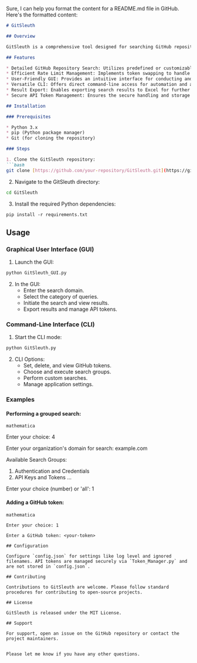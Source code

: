 Sure, I can help you format the content for a README.md file in GitHub. Here's the formatted content:

```markdown
# GitSleuth

## Overview

GitSleuth is a comprehensive tool designed for searching GitHub repositories to identify sensitive data, credentials, or specific code patterns. It features a Graphical User Interface (GUI) for ease of use and a Command-Line Interface (CLI) for advanced users.

## Features

* Detailed GitHub Repository Search: Utilizes predefined or customizable queries for searching repositories.
* Efficient Rate Limit Management: Implements token swapping to handle GitHub API rate limits.
* User-Friendly GUI: Provides an intuitive interface for conducting and reviewing searches.
* Versatile CLI: Offers direct command-line access for automation and advanced use.
* Result Export: Enables exporting search results to Excel for further analysis.
* Secure API Token Management: Ensures the secure handling and storage of GitHub API tokens.

## Installation

### Prerequisites

* Python 3.x
* pip (Python package manager)
* Git (for cloning the repository)

### Steps

1. Clone the GitSleuth repository:
```bash
git clone [https://github.com/your-repository/GitSleuth.git](https://github.com/your-repository/GitSleuth.git)
```

2. Navigate to the GitSleuth directory:
```bash
cd GitSleuth
```

3. Install the required Python dependencies:
```
pip install -r requirements.txt
```

## Usage

### Graphical User Interface (GUI)

1. Launch the GUI:
```bash
python GitSleuth_GUI.py
```

2. In the GUI:
    * Enter the search domain.
    * Select the category of queries.
    * Initiate the search and view results.
    * Export results and manage API tokens.

### Command-Line Interface (CLI)

1. Start the CLI mode:
```bash
python GitSleuth.py
```

2. CLI Options:
    * Set, delete, and view GitHub tokens.
    * Choose and execute search groups.
    * Perform custom searches.
    * Manage application settings.

### Examples

#### Performing a grouped search:
```
mathematica
```
Enter your choice: 4

Enter your organization's domain for search: example.com

Available Search Groups:
1. Authentication and Credentials
2. API Keys and Tokens
...

Enter your choice (number) or 'all': 1

#### Adding a GitHub token:
```
mathematica

Enter your choice: 1

Enter a GitHub token: <your-token>

## Configuration

Configure `config.json` for settings like log level and ignored filenames. API tokens are managed securely via `Token_Manager.py` and are not stored in `config.json`.

## Contributing

Contributions to GitSleuth are welcome. Please follow standard procedures for contributing to open-source projects.

## License

GitSleuth is released under the MIT License.

## Support

For support, open an issue on the GitHub repository or contact the project maintainers.


Please let me know if you have any other questions.
